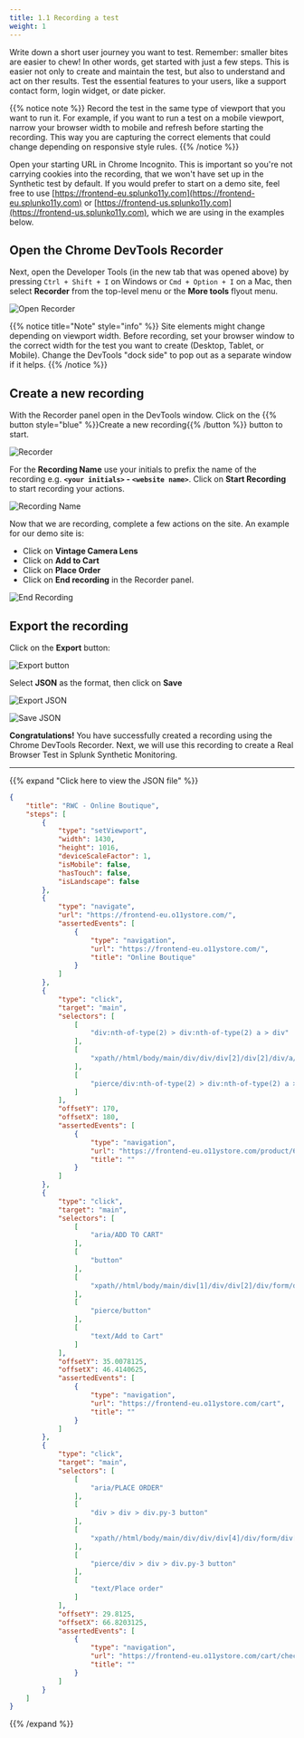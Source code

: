 ```yaml
---
title: 1.1 Recording a test
weight: 1
---
```


Write down a short user journey you want to test. Remember: smaller bites are easier to chew! In other words, get started with just a few steps. This is easier not only to create and maintain the test, but also to understand and act on ther results. Test the essential features to your users, like a support contact form, login widget, or date picker.

{{% notice note %}}
Record the test in the same type of viewport that you want to run it. For example, if you want to run a test on a mobile viewport, narrow your browser width to mobile and refresh before starting the recording. This way you are capturing the correct elements that could change depending on responsive style rules.
{{% /notice %}}

Open your starting URL in Chrome Incognito. This is important so you're not carrying cookies into the recording, that we won't have set up in the Synthetic test by default. If you would prefer to start on a demo site, feel free to use [https://frontend-eu.splunko11y.com](https://frontend-eu.splunko11y.com) or [https://frontend-us.splunko11y.com](https://frontend-us.splunko11y.com), which we are using in the examples below.

## Open the Chrome DevTools Recorder

Next, open the Developer Tools (in the new tab that was opened above) by pressing `Ctrl + Shift + I` on Windows or `Cmd + Option + I` on a Mac, then select **Recorder** from the top-level menu or the **More tools** flyout menu.

![Open Recorder](../_img/open-recorder.png)

{{% notice title="Note" style="info" %}}
Site elements might change depending on viewport width. Before recording, set your browser window to the correct width for the test you want to create (Desktop, Tablet, or Mobile). Change the DevTools "dock side" to pop out as a separate window if it helps.
{{% /notice %}}

## Create a new recording

With the Recorder panel open in the DevTools window. Click on the {{% button style="blue" %}}Create a new recording{{% /button %}} button to start.

![Recorder](../_img/recorder.png)

For the **Recording Name** use your initials to prefix the name of the recording e.g. **`<your initials>` - `<website name>`**. Click on **Start Recording** to start recording your actions.

![Recording Name](../_img/recording-name.png)

Now that we are recording, complete a few actions on the site. An example for our demo site is:

- Click on **Vintage Camera Lens**
- Click on **Add to Cart**
- Click on **Place Order**
- Click on **End recording** in the Recorder panel.

![End Recording](../_img/end-recording.png)

## Export the recording

Click on the **Export** button:

![Export button](../_img/export-button.png)

Select **JSON** as the format, then click on **Save**

![Export JSON](../_img/export-json.png)

![Save JSON](../_img/save-json.png)

**Congratulations!** You have successfully created a recording using the Chrome DevTools Recorder. Next, we will use this recording to create a Real Browser Test in Splunk Synthetic Monitoring.

---

{{% expand "Click here to view the JSON file" %}}

```json
{
    "title": "RWC - Online Boutique",
    "steps": [
        {
            "type": "setViewport",
            "width": 1430,
            "height": 1016,
            "deviceScaleFactor": 1,
            "isMobile": false,
            "hasTouch": false,
            "isLandscape": false
        },
        {
            "type": "navigate",
            "url": "https://frontend-eu.o11ystore.com/",
            "assertedEvents": [
                {
                    "type": "navigation",
                    "url": "https://frontend-eu.o11ystore.com/",
                    "title": "Online Boutique"
                }
            ]
        },
        {
            "type": "click",
            "target": "main",
            "selectors": [
                [
                    "div:nth-of-type(2) > div:nth-of-type(2) a > div"
                ],
                [
                    "xpath//html/body/main/div/div/div[2]/div[2]/div/a/div"
                ],
                [
                    "pierce/div:nth-of-type(2) > div:nth-of-type(2) a > div"
                ]
            ],
            "offsetY": 170,
            "offsetX": 180,
            "assertedEvents": [
                {
                    "type": "navigation",
                    "url": "https://frontend-eu.o11ystore.com/product/66VCHSJNUP",
                    "title": ""
                }
            ]
        },
        {
            "type": "click",
            "target": "main",
            "selectors": [
                [
                    "aria/ADD TO CART"
                ],
                [
                    "button"
                ],
                [
                    "xpath//html/body/main/div[1]/div/div[2]/div/form/div/button"
                ],
                [
                    "pierce/button"
                ],
                [
                    "text/Add to Cart"
                ]
            ],
            "offsetY": 35.0078125,
            "offsetX": 46.4140625,
            "assertedEvents": [
                {
                    "type": "navigation",
                    "url": "https://frontend-eu.o11ystore.com/cart",
                    "title": ""
                }
            ]
        },
        {
            "type": "click",
            "target": "main",
            "selectors": [
                [
                    "aria/PLACE ORDER"
                ],
                [
                    "div > div > div.py-3 button"
                ],
                [
                    "xpath//html/body/main/div/div/div[4]/div/form/div[4]/button"
                ],
                [
                    "pierce/div > div > div.py-3 button"
                ],
                [
                    "text/Place order"
                ]
            ],
            "offsetY": 29.8125,
            "offsetX": 66.8203125,
            "assertedEvents": [
                {
                    "type": "navigation",
                    "url": "https://frontend-eu.o11ystore.com/cart/checkout",
                    "title": ""
                }
            ]
        }
    ]
}
```

{{% /expand %}}
